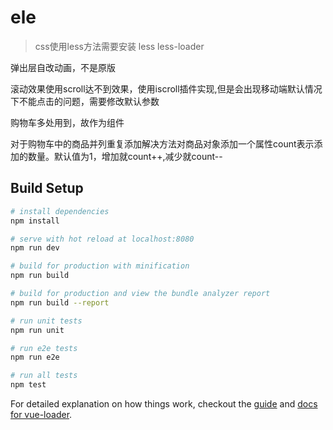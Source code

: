 # ele

> css使用less方法需要安装 less less-loader

弹出层自改动画，不是原版

滚动效果使用scroll达不到效果，使用iscroll插件实现,但是会出现移动端默认情况下不能点击的问题，需要修改默认参数

购物车多处用到，故作为组件

对于购物车中的商品并列重复添加解决方法对商品对象添加一个属性count表示添加的数量。默认值为1，增加就count++,减少就count--

## Build Setup

``` bash
# install dependencies
npm install

# serve with hot reload at localhost:8080
npm run dev

# build for production with minification
npm run build

# build for production and view the bundle analyzer report
npm run build --report

# run unit tests
npm run unit

# run e2e tests
npm run e2e

# run all tests
npm test
```

For detailed explanation on how things work, checkout the [guide](http://vuejs-templates.github.io/webpack/) and [docs for vue-loader](http://vuejs.github.io/vue-loader).
